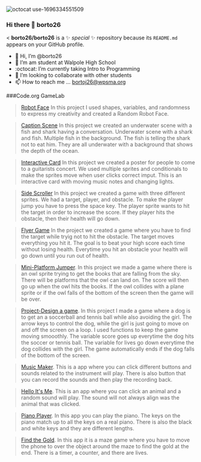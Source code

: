 ![octocat use-1696334551509](https://github.com/borto26/borto26/assets/146837733/0f757cbe-73e9-4ab4-8925-5b5937c278e0)
### Hi there 👋 borto26

<
**borto26/borto26** is a ✨ _special_ ✨ repository because its `README.md` appears on your GitHub profile.


- 👋 Hi, I’m @borto26
- 👀 I’m am student at Walpole High School
- :octocat: I’m currently taking Intro to Programming
- :information_desk_person: I’m looking to collaborate with other students
- 📫 How to reach me ... bortoj26@wpsma.org

###Code.org GameLab

>[Robot Face](https://studio.code.org/projects/gamelab/zJ1ElQyTE2E5sFEpg08aP467pZ1ys9RiCfcrRteUwNc)
>In this project I used shapes, variables, and randomness to express my creativity and created a Random Robot Face.

>[Caption Scene](https://studio.code.org/projects/gamelab/78bCfNmtV3Xn1SEsFOmxM3MTQtERBqr112ewyMl4bS0)
>In this project we created an underwater scene with a fish and shark having a conversation. Underwater scene with a shark and fish. Multiple fish in the background. The fish is telling the shark not to eat him. They are all underwater with a background that shows the depth of the ocean. 

>[Interactive Card](https://studio.code.org/projects/gamelab/4WW6O44y5Qiyx7kMGwy03t9_aExBsf4p4HKrDLRqkkM)
>In this project we created a poster for people to come to a guitarists concert. We used multiple sprites and conditionals to make the sprites move when user clicks correct imput. This is an interactive card with moving music notes and changing lights. 

>[Side Scroller](https://studio.code.org/projects/gamelab/zb1r0DtLI9bDEJDuIqAxIdykgqULtDKbx5b82groRSM)
>In this project we created a game with three different sprites. We had a target, player, and obstacle. To make the player jump you have to press the space key. The player sprite wants to hit the target in order to increase the score. If they player hits the obstacle, then their health will go down.

>[Flyer Game](https://studio.code.org/projects/gamelab/fPu31y7VefDB4BkUwQGBTA4gWln3V1gSmZOPdtFBNZs)
>In the project we created a game where you have to find the target while tryig not to hit the obstacle. The target moves everything you hit it. The goal is to beat your high score each time without losing health. Everytime you hit an obstacle your health will go down until you run out of health. 

>[Mini-Platform Jumper](https://studio.code.org/projects/gamelab/bBUf53k9ndp_GzDk9pzMtNrZniyePmVTtOcOiGaOt_s).
>In this project we made a game where there is an owl sprite trying to get the books that are falling from the sky. There will be platforms that the owl can land on. The score will then go up when the owl hits the books. If the owl collides with a plane sprite or if the owl falls of the bottom of the screen then the game will be over.

>[Project-Design a game](https://studio.code.org/projects/gamelab/bjCOvLgBY_DnjxZZbhwN--MGs9CuGGIWQdMP6xpbzNA).
>In this project I made a game where a dog is  to get an a soccerball and tennis ball while also avoiding the girl. The arrow keys to control the dog, while the girl is just going to move on and off the screen on a loop. I used functions to keep the game moving smooothly. The variable score goes up everytime the dog hits the soccer or tennis ball. The variable for lives go down everytime the dog collides with the girl. The game automatically ends if the dog falls of the bottom of the screen. 

>[Music Maker](https://gallery.appinventor.mit.edu/?galleryid=14ac46d4-5207-45e4-85d7-cbf60e8b6605).
>This is a app where you can click different buttons and sounds related to the instrument will play. There is also button that you can record the sounds and then play the recording back.

>[Hello It's Me](https://gallery.appinventor.mit.edu/?galleryid=595ae2e1-5a95-4336-a428-1de5e5513afc).
>This is an app where you can click an animal and a random sound will play. The sound will not always align was the animal that was clicked.

>[Piano Player](https://gallery.appinventor.mit.edu/?galleryid=2b102cc5-5a9a-4a5f-87c0-87139a1d775a).
>In this app you can play the piano. The keys on the piano match up to all the keys on a real piano. There is also the black and white keys and they are different lengths. 

>[Find the Gold](https://gallery.appinventor.mit.edu/?galleryid=3980b9aa-8572-4ad3-9831-129f4a8be469).
>In this app it is a maze game where you have to move the phone to over the object around the maze to find the gold at the end. There is a timer, a counter, and there are lives.
